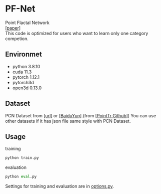 # PF-Net
Point Flactal Network<br>
[[paper]](https://openaccess.thecvf.com/content_CVPR_2020/papers/Huang_PF-Net_Point_Fractal_Network_for_3D_Point_Cloud_Completion_CVPR_2020_paper.pdf)<br>
This code is optimized for users who want to learn only one category competion.

## Environmet
- python 3.8.10
- cuda 11.3
- pytorch 1.12.1
- pytorch3d 
- open3d 0.13.0

## Dataset
PCN Dataset from [[url]](https://gateway.infinitescript.com/?fileName=ShapeNetCompletion) or [[BaiduYun]](https://pan.baidu.com/share/init?surl=Oj-2F_eHMopLF2CWnd8T3A).(from [[PointTr Github]](https://github.com/yuxumin/PoinTr/blob/master/DATASET.md))
You can use other datasets if it has json file same style with PCN Dataset.

## Usage
training
```python
python train.py
```
evaluation
```python
python eval.py
```
Settings for training and evaluation are in [options.py](https://github.com/GenMNL/PF-Net/blob/main/options.py).
